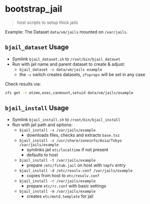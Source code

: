# bootstrap_jail

> host scripts to setup thick jails

Example: The Dataset `data/vm/jails` mounted on `/var/jails`.

## `bjail_dataset` Usage

- Symlink `bjail_dataset.sh` to `/root/bin/bjail_dataset`
- Run with jail name and parent dataset to create & adjust:
  - `bjail_dataset -c data/vm/jails example`
  - the `-c` switch creates datasets, `zfsprops` will be set in any case

Check results via:

```sh
zfs get -r atime,exec,canmount,setuid data/vm/jails/example
```

## `bjail_install` Usage

- Symlink `bjail_install.sh` to `/root/bin/bjail_install`
- Run with jail path and options:
  - `bjail_install -x /var/jails/example`
    - downloads files, checks and extracts `base.txz`
  - `bjail_install -z /usr/share/zoneinfo/Asia/Tokyo /var/jails/example`
    - symlinks jail `etc/localtime` if not present
    - defaults to host
  - `bjail_install -t /var/jails/example`
    - prepare `/etc/fstab.jail` on host with `tmpfs` entry
  - `bjail_install -d /etc/resolv.conf /var/jails/example`
    - copies from host to `etc/resolv.conf`
  - `bjail_install -r /var/jails/example`
    - prepare `etc/rc.conf` with basic settings
  - `bjail_install -m /var/jails/example`
    - creates `etc/motd.template` for jail
